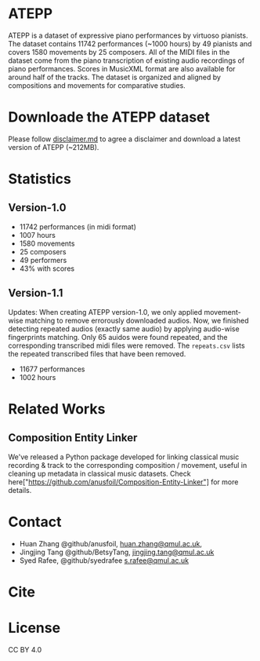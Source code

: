 # ATEPP
ATEPP is a dataset of expressive piano performances by virtuoso pianists. The dataset contains 11742 performances (~1000 hours) by 49 pianists and covers 1580 movements by 25 composers. All of the MIDI files in the dataset come from the piano transcription of existing audio recordings of piano performances. Scores in MusicXML format are also available for around half of the tracks. The dataset is organized and aligned by compositions and movements for comparative studies.
# Downloade the ATEPP dataset
Please follow [disclaimer.md](https://github.com/BetsyTang/ATEPP/blob/master/disclaimer.md) to agree a disclaimer and download a latest version of ATEPP (~212MB).
# Statistics
## Version-1.0
- 11742 performances (in midi format)
- 1007 hours
- 1580 movements
- 25 composers
- 49 performers
- 43% with scores
## Version-1.1
Updates: When creating ATEPP version-1.0, we only applied movement-wise matching to remove errorously downloaded audios. Now, we finished detecting repeated audios (exactly same audio) by applying audio-wise fingerprints matching. Only 65 auidos were found repeated, and the corresponding transcribed midi files were removed. The `repeats.csv` lists the repeated transcribed files that have been removed.
- 11677 performances
- 1002 hours

# Related Works
## Composition Entity Linker
We've released a Python package developed for linking classical music recording & track to the corresponding composition / movement, useful in cleaning up metadata in classical music datasets. Check here["https://github.com/anusfoil/Composition-Entity-Linker"] for more details.

# Contact
- Huan Zhang @github/anusfoil, huan.zhang@qmul.ac.uk, 
- Jingjing Tang @github/BetsyTang, jingjing.tang@qmul.ac.uk
- Syed Rafee, @github/syedrafee s.rafee@qmul.ac.uk
# Cite
# License
CC BY 4.0
